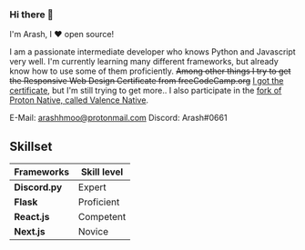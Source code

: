 ### Hi there 👋
I'm Arash, I ❤︎ open source!

I am a passionate intermediate developer who knows Python and Javascript very well. I'm currently learning many different frameworks, but already know how to use some of them proficiently. ~~Among other things I try to get the Responsive Web Design Certificate from freeCodeCamp.org~~ [I got the certificate](https://www.freecodecamp.org/certification/aramodi/responsive-web-design), but I'm still trying to get more.. I also participate in the [fork of Proton Native, called Valence Native](https://github.com/valence-native/valence-native).

E-Mail: arashhmoo@protonmail.com
Discord: Arash#0661

## Skillset

| Frameworks     | Skill level |
| ---------      | ----------- |
| **Discord.py** | Expert      |
| **Flask**      | Proficient  |
| **React.js**   | Competent   |
| **Next.js**    | Novice      |
